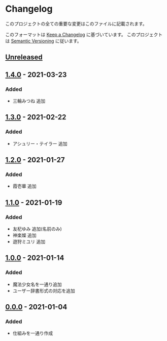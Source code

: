 # Changelog
このプロジェクトの全ての重要な変更はこのファイルに記載されます。

このフォーマットは [Keep a Changelog](https://keepachangelog.com/ja/1.0.0/) に基づいています。
このプロジェクトは [Semantic Versioning](https://semver.org/spec/v2.0.0.html) に従います。

## [Unreleased]

## [1.4.0] - 2021-03-23
### Added
- 三輪みつね 追加

## [1.3.0] - 2021-02-22
### Added
- アシュリー・テイラー 追加

## [1.2.0] - 2021-01-27
### Added
- 霞壱華 追加

## [1.1.0] - 2021-01-19
### Added
- 友杞ゆみ 追加(名前のみ)
- 神楽燦 追加
- 遊狩ミユリ 追加

## [1.0.0] - 2021-01-14
### Added
- 魔法少女名を一通り追加
- ユーザー辞書形式の対応を追加

## [0.0.0] - 2021-01-04
### Added
- 仕組みを一通り作成

[Unreleased]: https://github.com/matunnkazumi/magica_ime_dict/compare/v1.4.0...HEAD
[1.4.0]: https://github.com/matunnkazumi/magica_ime_dict/compare/v1.3.0...v1.4.0
[1.3.0]: https://github.com/matunnkazumi/magica_ime_dict/compare/v1.2.0...v1.3.0
[1.2.0]: https://github.com/matunnkazumi/magica_ime_dict/compare/v1.1.0...v1.2.0
[1.1.0]: https://github.com/matunnkazumi/magica_ime_dict/compare/v1.0.0...v1.1.0
[1.0.0]: https://github.com/matunnkazumi/magica_ime_dict/compare/v0.0.0...v1.0.0
[0.0.0]: https://github.com/matunnkazumi/magica_ime_dict/releases/tag/v0.0.0
